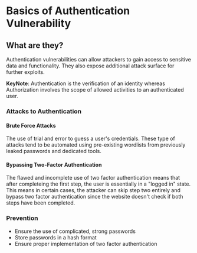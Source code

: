 # Basics of Authentication Vulnerability

## What are they?
Authentication vulnerabilities can allow attackers to gain access to sensitive data and functionality. They also expose additional attack surface for further exploits. 

**KeyNote**: Authentication is the verification of an identity whereas Authorization involves the scope of allowed activities to an authenticated user.

### Attacks to Authentication

#### Brute Force Attacks
The use of trial and error to guess a user's credentials. These type of attacks tend to be automated using pre-existing wordlists from previously leaked passwords and dedicated tools.

#### Bypassing Two-Factor Authentication
The flawed and incomplete use of two factor authentication means that after completeing the first step, the user is essentially in a "logged in" state. This means in certain cases, the attacker can skip step two entirely and bypass two factor authentication since the website doesn't check if both steps have been completed.

### Prevention

- Ensure the use of complicated, strong passwords
- Store passwords in a hash format
- Ensure proper implementation of two factor authentication
